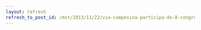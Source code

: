 ```yaml
---
layout: refresh
refresh_to_post_id: /mst/2013/11/22/via-campesina-participa-do-8-congresso-de-agroecologia-no-rs
---
```

